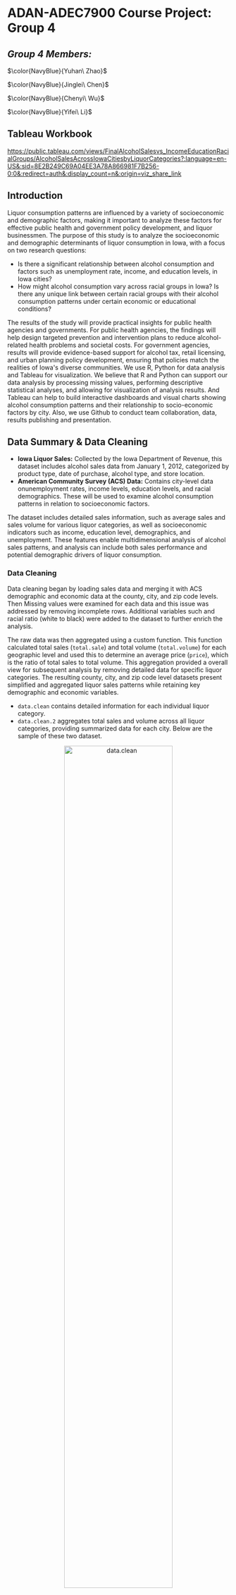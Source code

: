 # ADAN-ADEC7900 Course Project: Group 4

## **_Group 4 Members:_** 

$\color{NavyBlue}{Yuhan\ Zhao}$

$\color{NavyBlue}{Jinglei\ Chen}$

$\color{NavyBlue}{Chenyi\ Wu}$

$\color{NavyBlue}{Yifei\ Li}$

## **Tableau Workbook** 
https://public.tableau.com/views/FinalAlcoholSalesvs_IncomeEducationRacialGroups/AlcoholSalesAcrossIowaCitiesbyLiquorCategories?:language=en-US&:sid=8E2B249C69A04EE3A78A866981F7B256-0:0&:redirect=auth&:display_count=n&:origin=viz_share_link

## **Introduction** 
Liquor consumption patterns are influenced by a variety of socioeconomic and demographic factors, making it important to analyze these factors for effective public health and government policy development, and liquor businessmen. The purpose of this study is to analyze the socioeconomic and demographic determinants of liquor consumption in Iowa, with a focus on two research questions:
-  Is there a significant relationship between alcohol consumption and factors such as unemployment rate, income, and education levels, in Iowa cities?
-  How might alcohol consumption vary across racial groups in Iowa? Is there any unique link between certain racial groups with their alcohol consumption patterns under certain economic or educational conditions?

The results of the study will provide practical insights for public health agencies and governments. For public health agencies, the findings will help design targeted prevention and intervention plans to reduce alcohol-related health problems and societal costs. For government agencies, results will provide evidence-based support for alcohol tax, retail licensing, and urban planning policy development, ensuring that policies match the realities of Iowa's diverse communities.
We use R, Python for data analysis and Tableau for visualization. We believe that R and Python can support our data analysis by processing missing values, performing descriptive statistical analyses, and allowing for visualization of analysis results. And Tableau can help to build interactive dashboards and visual charts showing alcohol consumption patterns and their relationship to socio-economic factors by city. Also, we use Github to conduct team collaboration, data, results publishing and presentation.


## **Data Summary & Data Cleaning**
-  **Iowa Liquor Sales:** Collected by the Iowa Department of Revenue, this dataset includes alcohol sales data from January 1, 2012, categorized by product type, date of purchase, alcohol type, and store location.
-  **American Community Survey (ACS) Data:** Contains city-level data onunemployment rates, income levels, education levels, and racial demographics. These will be used to examine alcohol consumption patterns in relation to socioeconomic factors.

The dataset includes detailed sales information, such as average sales and sales volume for various liquor categories, as well as socioeconomic indicators such as income, education level, demographics, and unemployment. These features enable multidimensional analysis of alcohol sales patterns, and analysis can include both sales performance and potential demographic drivers of liquor consumption.

### Data Cleaning

Data cleaning began by loading sales data and merging it with ACS demographic and economic data at the county, city, and zip code levels. Then Missing values ​​were examined for each data and this issue was addressed by removing incomplete rows. Additional variables such and racial ratio (white to black) were added to the dataset to further enrich the analysis.

The raw data was then aggregated using a custom function. This function calculated total sales (`total.sale`) and total volume (`total.volume`) for each geographic level and used this to determine an average price (`price`), which is the ratio of total sales to total volume. This aggregation provided a overall view for subsequent analysis by removing detailed data for specific liquor categories. The resulting county, city, and zip code level datasets present simplified and aggregated liquor sales patterns while retaining key demographic and economic variables.

- `data.clean` contains detailed information for each individual liquor category.
- `data.clean.2` aggregates total sales and volume across all liquor categories, providing summarized data for each city.
  Below are the sample of these two dataset.

<div align="center">
  <img src="images/data_clean_1.png" alt="data.clean" width="70%" height="70%" />
</div>

<div align="center">
  <img src="images/data_clean_2.png" alt="data.clean.2" width="70%" height="70%" />
</div>

### Descriptive statistics analysis

#### Liquor category sales in county level
<div align="center">
  <img src="images/Table_1_sales_coutry.png" alt="Table1" width="70%" height="70%" />
</div>

`Table 1` summarizes the liquor category sales at the county level, showing that **Whiskey had the highest average sales** ($935,023.49), followed by Vodka ($639,320.56) and Rum ($360,727.07). Categories such as Amaretto and Distilled Spirits have significantly lower average and median sales, indicating a smaller consumer base. The median is often lower than the mean for each category, and this implies outliers or counties with significantly higher sales. 

#### Liquor category sales in city level
<div align="center">
  <img src="images/Table_2_sales_city.png" alt="Table2" width="70%" height="70%" />
</div>

`Table 2` shows the results of the city-level analysis. Compared with the county-level data, the average and median sales of each category at this level are significantly lower, reflecting the impact of the narrowing of the analysis scope. Although whiskey and vodka are still the two categories with the highest sales, their sales at the city level are significantly lower than at the county level. Overall, Table 2 showed a more refined analysis analysis and provided a strong basis for in-depth exploration of alcohol consumption trends at the city level.

#### Liquor category sales in zipcode level
<div align="center">
  <img src="images/Table_3_sales_zipcode.png" alt="Table3" width="70%" height="70%" />
</div>

`Table 3` focuses on the data at the zip code level, which is the most detailed analysis perspective. At this level, the average and median sales of each category are lower than the city and county data. At the same time, the median sales of each category are significantly lower than the average, which also indicates that the distribution is right-skewed.


#### Aggregated sales in county level
<div align="center">
  <img src="images/Table_4_aggregated_sale_coutry.png" alt="Table4" width="90%" height="90%" />
</div>
At the county level, an average percentage of 91.11% of the population has a high school education, and 20.77% have a bachelor's degree. Populations vary widely, with a large standard deviation (56,233.64). Total sales and total volume sold are highly skewed (skewness > 5), indicating that a few counties dominate alcohol sales. The price per unit of alcohol varies little (mean = $13.34, standard deviation = 1.02), indicating that pricing is consistent across counties.


#### Aggregated sales in city level
<div align="center">
  <img src="images/Table_5_aggregated_sale_city.png" alt="Table4" width="90%" height="90%" />
</div>

The distribution of economic and demographic characteristics at the city level is similar to that at the county level. However, due to the smaller geographical area, the sales volume and quantity of alcohol at the city level are significantly lower than those at the county level.

#### Aggregated sales in zipcode level
<div align="center">
  <img src="images/Table_6_aggregated_sale_zipcode.png" alt="Table6" width="90%" height="90%" />
</div>

Similaryly, the distribution of economic and demographic characteristics at the zipcode level is also similar to that at the city level. And the sales volume and quantity of alcohol at the zipcode level are significantly lower than those at the city level.


## Data Analysis

### Initial Correlation Analysis for Aggregated Sales data at city level
<div align="center">
  <img src="images/pairs_scatter_plot.png" alt="Scatter" width="80%" height="80%" />
</div>

The correlation coefficient between alcohol consumption and education level (bachelor's degree) is 0.25, indicating a positive correlation. The scatter plot also suggested that as the proportion of people with higher education increases, alcohol consumption may increase, although the relationship is not strong. The correlation coefficient between alcohol consumption and unemployment is 0.07, showing a very weak positive correlation. Besides, scatter plot of alcohol consumption also suggested that unemployment has a positive effect on the level of alcohol consumption but it is very weak. The scatter plot between alcohol consumption and income indicates a very weak negative correlation (r = -0.05). This implied that income has almost no direct relationship with alcohol consumption, and as income increases, alcohol consumption has a slight downward trend. The distribution of alcohol consumption is severely right-skewed, while bachelor, unemployment, and income are slightly right-skewed



### Alcohol consumption and Factors in Iowa Cities
![TopCategory](images/Top_Category.jpg)

This figure shows the sales rankings for different alcohol categories in Iowa. Whiskey is the best-selling alcohol category with sales of over $92,158,837, indicating a significant preference for whiskey among Iowa residents. Comparatively, Gin, Distilled Spirit, and Amaretto had lower sales. This analytics data can guide liquor sellers in their stocking strategies. This data can be combined with the unit price of liquor to explore the impact of price factors on Iowa residents' choices of liquor, as well as to analyze incomes in different cities.

### Geographical Relationship Between Alcohol Consumption Across Iowa Cities
![Alcohol_Sales Across_Iowa_Cities_by_Liquor_Categories](images/Alcohol_Sales_AcrossCities_byCategories.png)

A map was created to explore potential geographical relationship with alcohol consumption across Iowa cities. We focused on how the total alcohol sales in dollars may vary across locations. For visualizing purposes, cities were marked and differentiated based on total sales, varying by sizes and colors of circles. A darker and larger size indicated a higher sales. Additionally, we filtered only top 10 cities with highest sales for a more focused comparison.

The map revealed a distinct geographical trends: cities in the Central-Southern (e.g., Des Moines) and Eastern Iowa (e.g., Cedar Rapids) have highest alcohol sales among Top 10 cities. This pattern implied a higher likelihood to consume alcohol in these cities and/or regions. Contrarily, cities located in Western Iowa (e.g., Sioux City) have relatively overall lower sales, implied a lower likelihood or level to consume alcohol.

One possible reasons behind such difference could be population density: cities in central areas are likely to have higher populations compared to other less densely populated cities, which contributed to a higher total alcohol sales for having greater amount of alcohol consumers. For example, Des Moines had over 20,0000 residents, which considered as moderate-large. Furthermore, urbanized cities may have higher density of bars, restaurants, and liquor stores, offering places to purchase alcohols. Finally, more job opening opportunities are in more urbanized cities often associated with higher incomes that enable residents to afford alcohol consumption. These combined reasons together explain differences in sales across Iowa.

![Totalsaletop10](images/Total_Sale_Top10.jpg)

This figure shows the total sales of each type of alcohol product in different cities in Iowa, categorized by type of alcohol. It can be noticed that Des Moines has significantly higher alcohol sales than other cities, suggesting that it may be a major center for alcohol consumption in Iowa. Its economic conditions may be favorable and may attract more consumption. Other cities such as Cedar Rapids and Davenport also have higher sales, but much lower than Des Moines.This supports the previous map's point.

Vodka and Whisky have large market shares in most cities, suggesting that these categories may be popular choices across all racial and income groups. Specific categories such as Tequila and Rum have relatively low shares in some cities, suggesting that they may be associated with specific consumer groups or cultural preferences.

![Unitprice](images/Unit_Price.jpg)

This figure shows the price ranking of alcohol categories per unit volume ($/liter); Distilled Spirits is the highest-priced category at $20.76 per unit volume, and Amaretto is the lowest-priced category at $8.85 per unit volume. Distilled Spirits, the most expensive wine, has the second lowest total sales, which could indicate that Iowa residents may not have a strong desire for alcohol, but Amaretto, the cheapest wine, has the lowest total sales, which could also indicate that Iowa residents may have a fair level of income and consumption, and wouldn't be able to save money by choosing the cheapest wine. The three highest sales are all in the $10-$15 per unit range, which can be considered the most acceptable range for alcohol prices among Iowa residents, a statistic that is helpful in guiding alcohol producers' pricing. The next analysis will analyze whether there is a relationship between consumers' educational income and the price of alcohol per unit by combining the city, income, and education. 

![Top_Cities_Capita](images/Top_Cities_Capita.jpg)

This figure shows the top 10 cities in Iowa by per capita alcohol consumption. Wesley and Bevington have significantly higher per capita alcohol consumption at $680 and $672, while Swisher has the lowest per capita consumption ( in the top 10 cities) at $268. Differences in per capita alcohol consumption between cities may be related to local economic conditions, the education level of residents, and socio-cultural attitudes toward alcohol consumption. This analytical data facilitates liquor sellers to determine the different inventories in each city. It also facilitates the government to determine the liquor tax in different cities.

![Top_Cities_Per_Capita_Sales](images/Top_Cities_Per_Capita_Sales.jpg)
This figure shows the proportions of specific alcohol categories in the Top 10 cities for alcohol consumption per capita. Whiskey and vodka have the largest share in all cities. At $14.99 and $10.16 respectively, these two alcohols fall into the category of alcohol at and below the average unit price. This suggests that price may play an important role in these cities. Economic conditions may have influenced consumers' purchasing decisions, making them more inclined to choose wines that offer good value for money. However, in Mount Vernon, the most expensive wine, Distilled Spirits, can be clearly seen with a unit price of $20.76, and the second most expensive wine, Misc, also accounts for the largest proportion in the Top10, which suggests that this city may have a higher income level and consumption level. 


### Alcohol consumption and Race in Iowa Cities
![Per_Capita_Sales_Race](images/Per_Capita_Sales_Race.jpg)

This figure shows the per capita consumption of alcohol among different races. It can be seen that Blacks and Asians are the highest per capita alcohol consumption groups, while Whites are the lowest per capita alcohol consumption group. This may have something to do with the racial percentage of each city, work environment, and stress, group habits, etc.

![Per_Capita_Income_Race](images/Per_capita_IncomeRace.jpg)

This figure shows a comparison of the per capita income of different racial groups in Iowa.The White group has the highest per capita income at $30,417.However, overall, there is not a great deal of difference in income between the races. Therefore, it can be assumed that alcohol consumption by race has little correlation with income. 

###  Alcohol Consumption in Average Sales Across Racial Groups
We also looked into how alcohol consumption, measured by average sales, varies across racial groups in Iowa cities. To explore, we plotted sales per resident against the percentage of specific racial group within cities (obtained by sales in dollars/population, for each city). The dataset we used is `data.clean.2`, which aggregated total sales and volume across all liquor categories summarized for each city.

To gain a deeper insights of the dynamics, we further classified cities into either **“Large”** or **“Small”**, based on population size: Cities with a population >= 50,000 are considered as “Large.” The rationale for city classification see References. 
We added an interative filter to switch between "Large" vs "Small" cities. Polynimial trendlines describing the nature of relationship between two key interests were also added, providing a clear understanding of the relationship. Finally, the percentage of population of corresponding racial groups were highlighted if associated average sales were over $ 400, indicating a high alcohol consumption. We included comparasions of Sales Per Residents for White & Black Residents, Hawai Residents and Multi-Racial Group as examples below:

![Sales Per Resident by_Black vs White Group](images/White&Black_vs_Sales.png)
![Sales Per Resident by_Asian Group](images/Sales_vs_Multi-racial_group.png)
![Sales Per Resident by_Hawai Group](images/Sales_vs_Hawaii.png)

Overall, we found that average alcohol sales are high where lower % of each racial group reside, especially for small cities. This pattern was found in most racial groups, supported the observations that highlight points for average sales > $400 clusttered at the left side of the figures. Nevertheless, for White group, highest average sales occured where higher % of racial residents live. 

- **In Small cities**: there were slight or weak positive asscoiations between average sales and percentage of racial residents, implying that increase in one variable is associated with increase in another one. For some racial group (e.g., Black), we may observe a slight decline in sales with increase in %. Such difference inferred a cultural difference.
- **In Large cities**: Large cities were most likely to show a first incease and then declines in average sales with increase in % of residents, as described by trendlines. This excludes for those with two or more racial identities (i.e., Multi-racial group), where a reverse trend occurred: initially declines but then increases with higher % of residents (see the figures above)

It is important to note that the above conclusions are should be taked with careful considerations. For instance, there could be large variability in alcohol sales due to the small % of Hawaiian (<3%, indicated by x-axis)across cities. This small percentage of demographic in Iowa would bias interpretability. Detailed discussions on limitations see conclusion section.

Despite the above limitation, we can tell that city classification matters when investigating alcohol consumption dynamics by considering racial differences, though the associations were not be significantly strong since points scattered all around in the figures. The alcohol consumption trends were more uniform in small cities could be that a less densed cities share common alcohol drinking habbits, having limited recreational options compared to large cities. Diversities in racial groups and a wider range of choice and access of leisure in large or urbainized cities may associate with more complex preference in alcohol consumptions, explaining an initial increase and then decline in average sales, or more complicated trend of changes.  

Additionally, since the pattern vary across racial groups, it implies that cultural norms could significantly influence individuals' attitudes and behaviors toward alcohol consumption. Studies by Shih et al.(2023) on cultural values (e.g., familism, parental respect) on initial alcohol use offerred some insights: They supported the role of cultural values in the decision to use alcohol. In our case, cultural values could be impactful on cultivating mindeset how much and when individual would like drink, reflected by dynamics in sales per residents. For cities where residents have a blend of cultural norms (e.g., Multi-racial group), their alcohol consumption pattern vary more significantly, reflecting a complexities of mixed cultural backgrounds.

Refer back to earlier conclusions that Black and Asian residents demonstrated higher sales per capita than White residents than White residents, whereas here it showed higher % White residents is associated with higher alcohol consumptions. A variation in findings remind us to be mindful of other factors, such as socialeconomic (e.g., working oppirtunities) and psychological factors (e.g., community culturals), they can altogether contribute to variations in people's alcohol consumption choices.

###  Alcohol Consumption in Average Sales, in Dollars and Liters, vs. Income, Education Levels
Next, we investigated whether there are unique associations between alcohol consumption with two key economic and educational indicators: **median income** and **educational attainment**(high school or higher vs. bachelor or higher). Our analysis utilized `data.clean` which provided detailed information for alcohol sales for each individual liquor category for corresponding cities in Iowa. 

We created three figures respectively, each one used liquor categories as filters; we also highlighted the name of the liquor category where its ****average sales ($)** exceed $ 150** and ****average sales (in liters)** greater than 12 L**. Liquor categories were differentiated by colors and shapes, using an interative filter to switch between categories. Trendlines were added for each category to see overall change across incomes. See below for the result figures:

![Average Sales ($) vs. Income](images/(1)Sales_vs_Income.png)
We can see that most data points cluster around income roughly ranges from $20 to $ 40K, fall within a Lower to Middle-level income range. The highest average sales also associated middle level income, suggesting that these people were have highest likelihood to purchase for alcohols. However, alcohol consumption in dollars may not strongly or consistent associated with income in Iowa cities, due to a broad scattering of the points. This suggested that using income only may not do well in predicting alcohol consumption indicated by average sales.

![Average Sales (L) vs. Income](images/(1)Volume_Sale_vs_Income.png)
Similarly, the Lower-Middle income levels (~ $30K) dominate in terms of highest average volume sales, despite that there lacks of strong or consistent associations. Again, middle-income individuals are the primary consumers, exhibited a higher likelihood to drink alcohol. This makes sense as that a higher average sales is associated with greater volume of sales. For those who earn lower or higher income, volume sales do not significantly differ, suggesting lack of consumption patterns. 

![Average Sales ($) vs. Educational Attainment](images/(1)Sales_vs_Education.png)
Generally, cities had a higher percentage of population who completed high school or higher degrees. Cities with higher percentages of bachelor's or higher degrees tend to have moderate alcohol consumption. There was a slight decrease and then increase in sales in cities with a higher percentage of residents attained bachelor degrees. Those who attained High school degree show little variation: alcohol consumption was higher in cities with a higher percentage of people attained this education level. 

However, both education levels did not do well in predicting alcohol consumption patterns because of the scattered data points, and did not vary significantly in terms of average sales between the two educational levels. This lack of understanding again suggested a consideration of including other possible explanatory factors, such as risk education on alcohol consumption, cultural factors, employment rate, to fully understand such complex patterns. We may also need a larger sample size (e.g., outside of Iowa) to be confident in observing difference in alcohol consumptions within each group. One study by Rosoff et al.(2021) provided some initial insights: their study based on ~780,000 participants concluded that educational attainment had important impact on alcohol consumption patterns & explain further health outcomes. Thus, additional relevant variables (e.g., resident features) would be helpful for gaining deeper insights in our research interest.

### Regression Predicting Total Sales ($) Based on Education Levels and Unemployment Rate

![Regression Model](images/Regression_Model.png)

This regression model predicts ‘sale.dollars’ based on three key socioeconomic variables:
‘high.school’: The percentage or level of high school education in the population.
‘bachelor’: The percentage or level of bachelor's degree attainment in the population.
‘unemployment’: The unemployment rate in each city.

All predictors in the model are statistically significant, with p-values less than 0.001. However, the model exhibits limited explanatory power, as reflected by a multiple R-squared value of only 4.97%. This indicates that just 4.97% of the variation in ‘sale.dollars’ is explained by the included variables. Additionally, the residuals, which measure the differences between predicted and actual sale dollars, show a wide range, signaling substantial variability in the model’s predictions.
The intercept, estimated at 662,941, represents the expected value of ‘sale.dollars’ when all predictors are zero. While this is statistically significant, it lacks real-world applicability, as zero values for all predictors are highly unlikely.

‘high.school’: The model reveals a negative correlation between high school education levels and ‘sale.dollars’, with each 1% increase in high school attainment associated with a $9,252 decrease in ‘sale.dollars’. This counterintuitive finding suggests that high school education alone may not substantially enhance income or consumer spending. Further investigation is needed to identify the factors driving this relationship.
‘bachelor’: Bachelor's degree attainment has the most substantial positive effect on ‘sale.dollars’, with a 1% increase in bachelor's degree levels linked to a $9,381 rise in ‘sale.dollars’. This underscores the economic advantages of higher education and its significant impact on consumer spending.
‘unemployment’: Surprisingly, higher unemployment rates are positively associated with ‘sale.dollars’, with a 1% increase in unemployment linked to a $13,645 rise in ‘sale.dollars’. This unexpected relationship could be influenced by contextual factors, such as increased government spending during economic downturns or changes in consumer behavior during periods of economic hardship.

Low R-squared Value: The model’s low R-squared value highlights its limited predictive power, indicating that critical variables influencing ‘sale.dollars’ may not be included in the model.
Residual Variability: The residual standard error is high relative to the coefficients, reflecting substantial variability in the data. This diminishes the model’s reliability and indicates that its predictions may lack precision.


### Correlation of Alcohol Consumption with Unemployment and Education Levels
![Correlation of Alcohol Consumption with Unemployment and Education Levels](https://github.com/user-attachments/assets/ece66659-5f6d-4cd5-9d3f-94f100420d00)


This correlation heatmap highlights the relationship between alcohol consumption and various socioeconomic factors. For alcohol consumption and education, there is a weak negative correlation with high school attainment (-0.01) and a weak positive correlation with bachelor’s degree attainment (0.18). These findings suggest that higher education levels might be slightly associated with increased alcohol spending. Regarding unemployment, there is a weak positive correlation with alcohol consumption (0.05), indicating that unemployment may not have a strong direct relationship with alcohol consumption. Unemployment also negatively correlates with bachelor’s degree attainment (-0.22) and high school attainment (-0.14), implying that higher unemployment rates are associated with lower education levels. Lastly, high school attainment and bachelor’s degree attainment show a moderate positive correlation (0.47), which aligns with the expectation that higher educational achievements often build upon prior educational milestones.


### Alcohol Consumption and Racial/Economic Factors
![Alcohol Consumption and Racial/Economic Factors](https://github.com/user-attachments/assets/ce8eb791-26dc-4760-9aea-8cec2db852be)

This heatmap illustrates the relationship between alcohol consumption and racial/economic factors. To analyze population proportions by race, we calculated each race's proportion within a city by dividing the racial population count by the total population of that city. Alcohol consumption shows a moderate positive correlation with the proportion of Black populations (0.35) and Asian populations (0.24), as well as weak positive correlations with Native Hawaiian/Other Pacific Islander populations (0.03) and American Indian/Alaska Native populations (0.02). Conversely, there is a moderate negative correlation with the proportion of White populations (-0.31), suggesting that areas with higher alcohol consumption may spend relatively less in predominantly White communities. Interracial population correlations reveal strong negative relationships between the proportions of White and Black populations (-0.72) and White and Asian populations (-0.73), indicating demographic exclusivity in certain regions. Correlations between unemployment and racial proportions are very weak (ranging from -0.11 to 0.13), suggesting minimal direct racial disparity in unemployment rates across these groups within the dataset.

Overall, alcohol spending appears more closely correlated with racial composition than with education or unemployment. The interplay between racial group proportions highlights demographic trends and clustering patterns across Iowa cities.

### Clusters of Cities Based on Alcohol Consumption and Socioeconomic Factors

![Screenshot 2024-12-10 at 18 12 48](https://github.com/user-attachments/assets/35f922d8-d177-4fe1-ba71-aa16660e24c5)

This clustering plot highlights a positive correlation between income and alcohol consumption across cities, using the KMeans clustering algorithm to group cities based on similarities in selected variables such as income, alcohol expenditure, and unemployment. The clustering process employs StandardScaler to normalize the data, ensuring equal contribution from all features, and utilizes Euclidean distance to assign cities to clusters in the scaled feature space.
The analysis categorizes cities into three clusters based on their income and alcohol consumption patterns:

- Cluster 0 (Low Income, Low Consumption): Cities with lower income levels and minimal alcohol consumption.
- Cluster 1 (Moderate Income, High Consumption): Cities with moderate incomes and higher alcohol consumption.
- Cluster 2 (High Income, Moderate Consumption): Cities with relatively higher incomes but moderate alcohol consumption.

The relationship between income and alcohol consumption reveals a positive trend, with both factors increasing as we progress from Cluster 0 to Cluster 2. Higher income levels may enable greater alcohol expenditure, although cultural, social, and regional factors likely also play a role.
Clusters are labeled based on income distribution:
- Low Income: Below one standard deviation from the mean or the 33rd percentile.
- Moderate Income: Within one standard deviation of the mean or between the 33rd and 66th percentiles.
- High Income: Above one standard deviation from the mean or the 66th percentile.

Higher income may facilitate increased alcohol consumption, but this is not definitive without further investigation. Cultural and Social also have impactes, variations in cultural norms, social attitudes, and alcohol availability could also impact consumption patterns. While the plot shows correlation, it does not establish causation. Other factors might influence both income and alcohol consumption.



## **Conclusion**

The explorations come with several limitations: First, the raw dataset provided by ACS "only contained estimates of the characteristics of the population, not to provide counts of the population in different geographic areas or population subgroups;" additionally, the estimates did not include estimate data by race for American Indian and Alaska Native areas (U.S. Census Bureau, n.d). As such, the representativeness of dataset may be concerned with have a full coverage of racial groups in Iowa. Using estimation of characteristics could be biased by many factors, such as data collection methods, context, time-point. Furthremore, the validity (i.e., to what extent our exploration, measurement, analysis results correctly answered our research question) of our analysis might be questioned due to the same reason of data nature. 

Second, the small proportion for some racial groups (e.g., % Hawai) within cities may result in a high heterogenity of data, be less reprentative for those groups, and bring in a large variability in alcohol sales. This would challenge us to conclude a consistent trend in alcohol consumption behaviors for those racial groups. This low proportion of collected data could be due to sampling restrictions (e.g., lack of access to residents identified from those racial groups). Future studies on alcohol consumptions could work on expanding the range of data collections, for example inclusion of more states in U.S, to have a more comprehensive idea of attitudes and habits of drinking for residents identified as from racial groups. It would also be important for increase a generalizability of the findings, to drawing a wider, cross-states conclusions. 

Lastly, additional variables should be included in future regression models. 


## **Policy Recommendation**

Iowa policymakers should consider introducing a graduated alcohol tax policy and targeted regulatory measures. This can better reflect the significant differences in per capita consumption, income levels, and education levels among different cities in the state. According to the analysis, Whiskey and Vodka—moderately priced and widely consumed—dominate in many communities. High-income, well-educated areas tend to purchase higher-priced categories, while low-income areas may be more sensitive to changes in alcohol prices. Based on the analysis, we recommend the following policy approaches：
  - Impose higher taxes on the most consumed alcohol categories
  - Use additional taxes from high-consumption areas to fund local education and public health campaigns
  - Carry out community alcohol education campaigns to increase people's awareness of the harms of excessive drinking

Implementing these policies has multiple positive influences. First, it can reduce excessive consumption and increase public awareness of the risks of drinking. At the same time, this can reduce alcohol-related medical and social costs in the long term, and promote market diversification and community equity. However, it is also necessary to pay attention to potential risks, including the financial burden on low-income families, the possible increase in illegal alcohol purchases, besides, this policy may also receive liquor industry resistance. Therefore, developing data-driven policies, combined with sensible tax adjustments and targeted public health interventions, could effectively improve alcohol consumption patterns in Iowa while balancing economic and social equity.

## **References**
**Rationale for classifying Large Cities:**
https://en.wikipedia.org/wiki/Iowa_statistical_areas#:~:text=The%20OMB%20defines%20a%20core,with%2010%2C000%20to%2049%2C999%20people.

**Disussion on Cultural Norms and Alcohol Use:**
Shih, R. A., Miles, J. N. V., Tucker, J. S., Zhou, A. J., & D'Amico, E. J. (2012). Racial/ethnic differences in the influence of cultural values, alcohol resistance self-efficacy, and alcohol expectancies on risk for alcohol initiation. Psychology of Addictive Behaviors, 26(3), 460–470. https://doi.org/10.1037/a0029254

**Disussion on Alcohol Consumption and Education Attainment:**
Rosoff, D. B., Clarke, T. K., Adams, M. J., McIntosh, A. M., Davey Smith, G., Jung, J., & Lohoff, F. W. (2021). Educational attainment impacts drinking behaviors and risk for alcohol dependence: results from a two-sample Mendelian randomization study with ~780,000 participants. Molecular psychiatry, 26(4), 1119–1132. https://doi.org/10.1038/s41380-019-0535-9

**Limitations on ACS data:**
https://www.census.gov/content/dam/Census/library/publications/2021/acs/acs_aian_handbook_2021_ch01.pdf

